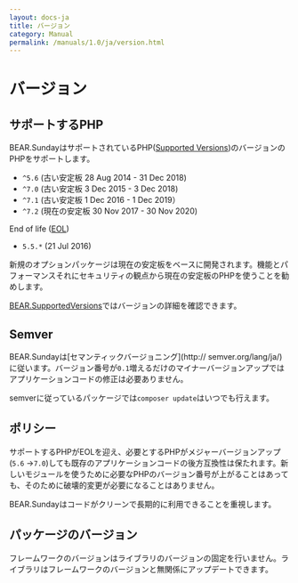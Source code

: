 ```yaml
---
layout: docs-ja
title: バージョン
category: Manual
permalink: /manuals/1.0/ja/version.html
---
```


# バージョン

## サポートするPHP

BEAR.SundayはサポートされているPHP([Supported Versions](http://php.net/supported-versions.php))のバージョンのPHPをサポートします。

* `^5.6` (古い安定板 28 Aug 2014 - 31 Dec 2018)
* `^7.0` (古い安定板 3 Dec 2015 - 3 Dec 2018)
* `^7.1` (古い安定板 1 Dec 2016 - 1 Dec 2019）
* `^7.2` (現在の安定板 30 Nov 2017 - 30 Nov 2020)

End of life ([EOL](http://php.net/eol.php))

* `5.5.*` (21 Jul 2016)

新規のオプションパッケージは現在の安定板をベースに開発されます。機能とパフォーマンスそれにセキュリティの観点から現在の安定板のPHPを使うことを勧めします。

[BEAR.SupportedVersions](https://travis-ci.org/bearsunday/BEAR.SupportedVersions)ではバージョンの詳細を確認できます。

## Semver

BEAR.Sundayは[セマンティックバージョニング](http://
semver.org/lang/ja/)に従います。バージョン番号が`0.1`増えるだけのマイナーバージョンアップではアプリケーションコードの修正は必要ありません。

semverに従っているパッケージでは`composer update`はいつでも行えます。

## ポリシー

サポートするPHPがEOLを迎え、必要とするPHPがメジャーバージョンアップ(`5.6` →`7.0`)しても既存のアプリケーションコードの後方互換性は保たれます。新しいモジュールを使うために必要なPHPのバージョン番号が上がることはあっても、そのために破壊的変更が必要になることはありません。

BEAR.Sundayはコードがクリーンで長期的に利用できることを重視します。

## パッケージのバージョン

フレームワークのバージョンはライブラリのバージョンの固定を行いません。ライブラリはフレームワークのバージョンと無関係にアップデートできます。
